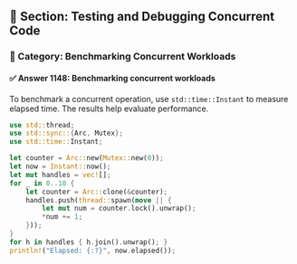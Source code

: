 ## 📘 Section: Testing and Debugging Concurrent Code  
### 🔹 Category: Benchmarking Concurrent Workloads  
#### ✅ Answer 1148: Benchmarking concurrent workloads

To benchmark a concurrent operation, use `std::time::Instant` to measure elapsed time. The results help evaluate performance.

```rust
use std::thread;
use std::sync::{Arc, Mutex};
use std::time::Instant;

let counter = Arc::new(Mutex::new(0));
let now = Instant::now();
let mut handles = vec![];
for _ in 0..10 {
    let counter = Arc::clone(&counter);
    handles.push(thread::spawn(move || {
        let mut num = counter.lock().unwrap();
        *num += 1;
    }));
}
for h in handles { h.join().unwrap(); }
println!("Elapsed: {:?}", now.elapsed());
```
